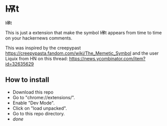 # Ѭ͏̷̛t
Ѭ͏̷̛t

This is just a extension that make the symbol Ѭ͏̷̛t appears from time to time on your hackernews comments.

This was inspired by the creepypast https://creepypasta.fandom.com/wiki/The_Memetic_Symbol
and the user Liquix from HN on this thread: https://news.ycombinator.com/item?id=32635629



## How to install
- Download this repo
- Go to "chrome://extensions/".
- Enable "Dev Mode".
- Click on "load unpacked".
- Go to this repo directory.
- *done*



